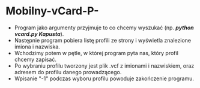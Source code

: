 # Mobilny-vCard-P-

* Program jako argumenty przyjmuje to co chcemy wyszukać (np. ***python vcard.py Kapusta***).
* Następnie program pobiera listę profili ze strony i wyświetla znalezione imiona i nazwiska.
* Wchodzimy potem w pętle, w której program pyta nas, który profil chcemy zapisać.
* Po wybraniu profilu tworzony jest plik .vcf z imionami i nazwiskiem, oraz adresem do profilu danego prowadzącego.
* Wpisanie "-1" podczas wyboru profilu powoduje zakończenie programu.
